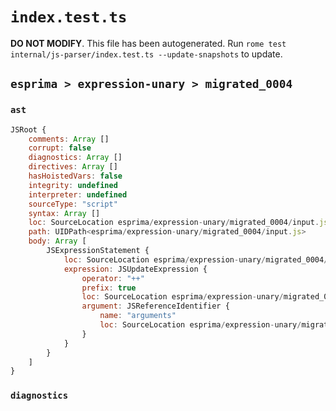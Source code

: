 # `index.test.ts`

**DO NOT MODIFY**. This file has been autogenerated. Run `rome test internal/js-parser/index.test.ts --update-snapshots` to update.

## `esprima > expression-unary > migrated_0004`

### `ast`

```javascript
JSRoot {
	comments: Array []
	corrupt: false
	diagnostics: Array []
	directives: Array []
	hasHoistedVars: false
	integrity: undefined
	interpreter: undefined
	sourceType: "script"
	syntax: Array []
	loc: SourceLocation esprima/expression-unary/migrated_0004/input.js 1:0-2:0
	path: UIDPath<esprima/expression-unary/migrated_0004/input.js>
	body: Array [
		JSExpressionStatement {
			loc: SourceLocation esprima/expression-unary/migrated_0004/input.js 1:0-1:11
			expression: JSUpdateExpression {
				operator: "++"
				prefix: true
				loc: SourceLocation esprima/expression-unary/migrated_0004/input.js 1:0-1:11
				argument: JSReferenceIdentifier {
					name: "arguments"
					loc: SourceLocation esprima/expression-unary/migrated_0004/input.js 1:2-1:11 (arguments)
				}
			}
		}
	]
}
```

### `diagnostics`

```

```

